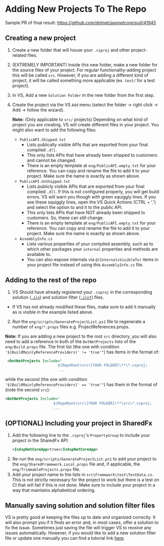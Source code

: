 # Adding New Projects To The Repo

Sample PR of final result: https://github.com/dotnet/aspnetcore/pull/41945

## Creating a new project
1. Create a new folder that will house your `.csproj` and other project-related files.
2. (EXTREMELY IMPORTANT) Inside this new folder, make a new folder for the source files of your project. For regular functionality-adding project this will be called `src`. However, if you are adding a different kind of project, it will be called something more applicable (ex. `test/` for a test project).
3. In VS, Add a new `Solution Folder` in the new folder from the first step.
4. Create the project via the VS `Add` menu (select the folder -> right click -> Add -> follow the wizard).

    **Note:** (Only applicable to `src/` projects) Depending on what kind of project you are creating, VS will create different files in your project. You might also want to add the following files:
    - `PublicAPI.Shipped.txt`
      - Lists publically visible APIs that are exported from your final compiled `.dll`.
      - This only lists APIs that have already been shipped to customers and cannot be changed.
      - There is an empty template at `eng/PublicAPI.empty.txt` for your reference. You can copy and rename the file to add it to your project. Make sure the name is exactly as shown above.
    - `PublicAPI.UnShipped.txt`
      - Lists publicly visible APIs that are exported from your final compiled `.dll`. If this is not configured properly, you will get build errors. VS will warn you though with green squiggly lines. If you see these squiggly lines, open the VS Quick Actions (CTRL + '.') and select the option to and it to the public API.
      - This only lists APIs that have NOT already been shipped to customers. So, these can still change.
      - There is an empty template at `eng/PublicAPI.empty.txt` for your reference. You can copy and rename the file to add it to your project. Make sure the name is exactly as shown above.
    - `AssemblyInfo.cs`
      - Lists various properties of your compiled assembly, such as to which other packages your `internal` properties and methods are available to.
      - You can also expose internals via `@(InternalsVisibleTo)` items in your project file instead of using this `AssemblyInfo.cs` file.

## Adding to the rest of the repo
1. VS Should have already registered your `.csproj` in the corresponding solution ([`.sln`](https://github.com/dotnet/aspnetcore/blob/586ccc8c895862b65645c4b0f979db1eecd29626/AspNetCore.sln)) and solution filter ([`.slnf`](https://github.com/dotnet/aspnetcore/blob/586ccc8c895862b65645c4b0f979db1eecd29626/src/Middleware/Middleware.slnf#L107-L109)) files.
  - If VS has not already modified these files, make sure to add it manually as is visible in the example listed above.
2. Run the `eng/scripts/GenerateProjectList.ps1` file to regenerate a number of `eng/*.props` files e.g. ProjectReferences.props.

**Note:** If you are adding a new project to the root `src` directory, you will also need to add a reference in both of the `DotNetProjects` lists of the `eng/Build.props` file. The first list (the one with condition `'$(BuildMainlyReferenceProviders)' != 'true'"`) has items in the format of:
  ```XML
   <DotNetProjects Include="
                          $(RepoRoot)src\[YOUR FOLDER]\**\*.csproj;
                          ...
  ```
while the second (the one with condition `'$(BuildMainlyReferenceProviders)' == 'true'"`) has them in the format of (note the second `src`):
  ```XML
  <DotNetProjects Include="
                        $(RepoRoot)src\[YOUR FOLDER]\**\src\*.csproj;
                        ...
  ```

## (OPTIONAL) Including your project in SharedFx
1. Add the following line to the `.csproj`'s `PropertyGroup` to include your project in the SharedFx API:
    ```XML
    <IsAspNetCoreApp>true</IsAspNetCoreApp>
    ```
2. Re-run the `eng/scripts/GenerateProjectList.ps1` to add your project to the `eng/SharedFramework.Local.props` file and, if applicable, the `eng/TrimmableProjects.props` file.
3. Add your project name to the lists in `src\Framework\test\TestData.cs`. This is not strictly necessary for the project to work but there is a test on CI that will fail if this is not done. Make sure to include your project in a way that maintains alphabetical ordering.

## Manually saving solution and solution filter files
VS is pretty good at keeping the files up to date and organized correctly. It will also prompt you if it finds an error and, in most cases, offer a solution to fix the issue. Sometimes just saving the file will trigger VS to reoslve any issues automatically. However, if you would like to add a new solution filter file or update one manually you can find a tutorial link [here](https://docs.microsoft.com/en-us/visualstudio/ide/filtered-solutions?view=vs-2022).
